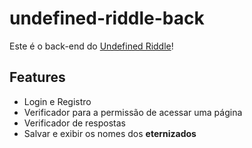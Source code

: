 # undefined-riddle-back

Este é o back-end do [Undefined Riddle](https://github.com/matt1n/Undefined-Riddle-Front)!

## Features

- Login e Registro
- Verificador para a permissão de acessar uma página
- Verificador de respostas
- Salvar e exibir os nomes dos **eternizados**

